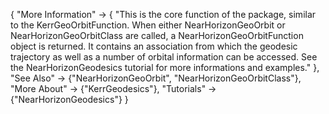 {
  "More Information" -> {
    "This is the core function of the package, similar to the KerrGeoOrbitFunction. When either NearHorizonGeoOrbit or NearHorizonGeoOrbitClass are called, a NearHorizonGeoOrbitFunction object is returned. It contains an association from which the geodesic trajectory as well as a number of orbital information can be accessed. See the NearHorizonGeodesics tutorial for more informations and examples."
  },
  "See Also" -> {"NearHorizonGeoOrbit", "NearHorizonGeoOrbitClass"},
  "More About" -> {"KerrGeodesics"},
  "Tutorials" -> {"NearHorizonGeodesics"}
}